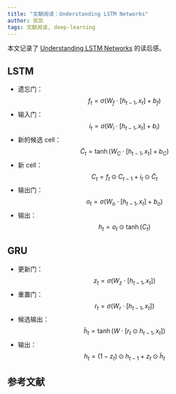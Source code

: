 ```yaml
---
title: "文献阅读：Understanding LSTM Networks"
author: 张凯
tags: 文献阅读, deep-learning
---
```


本文记录了 [Understanding LSTM Networks](https://colah.github.io/posts/2015-08-Understanding-LSTMs/) 的读后感。

<!--more-->

## LSTM

- 遗忘门：$$f_{t} = \sigma(W_{f}\cdot [h_{t-1}, x_{t}] + b_f)$$
- 输入门：$$i_{t} = \sigma(W_{i}\cdot [h_{t-1}, x_{t}] + b_i)$$
- 新的候选 cell：$$\tilde{C}_{t} = \tanh(W_{C}\cdot[h_{t-1},x_{t}] + b_C)$$
- 新 cell：$$C_{t} = f_{t}\odot C_{t-1} + i_{t}\odot\tilde{C}_{t}$$
- 输出门：$$o_{t} = \sigma(W_{o}\cdot[h_{t-1},x_{t}] + b_o)$$
- 输出：$$h_t = o_t \odot \tanh(C_t)$$

## GRU

- 更新门：$$z_{t} = \sigma(W_{z}\cdot [h_{t-1}, x_{t}])$$
- 重置门：$$r_{t} = \sigma(W_{r}\cdot [h_{t-1}, x_{t}])$$
- 候选输出：$$\tilde{h}_{t} = \tanh(W\cdot [r_t\odot h_{t-1}, x_{t}])$$
- 输出：$$h_{t} = (1 - z_{t})\odot h_{t-1} + z_{t}\odot\tilde{h}_{t}$$

## 参考文献
